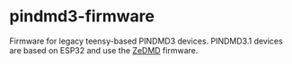 # pindmd3-firmware
Firmware for legacy teensy-based PINDMD3 devices. PINDMD3.1 devices are based on ESP32 and use the [ZeDMD](https://github.com/PPUC/ZeDMD) firmware. 
